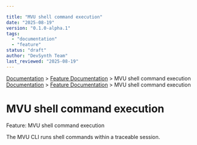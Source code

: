 ```yaml
---

title: "MVU shell command execution"
date: "2025-08-19"
version: "0.1.0-alpha.1"
tags:
  - "documentation"
  - "feature"
status: "draft"
author: "DevSynth Team"
last_reviewed: "2025-08-19"
---
```

<div class="breadcrumbs">
<a href="../index.md">Documentation</a> &gt; <a href="index.md">Feature Documentation</a> &gt; MVU shell command execution
</div>

<div class="breadcrumbs">
<a href="../index.md">Documentation</a> &gt; <a href="index.md">Feature Documentation</a> &gt; MVU shell command execution
</div>

# MVU shell command execution

Feature: MVU shell command execution

The MVU CLI runs shell commands within a traceable session.

